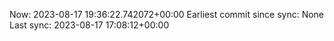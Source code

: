 Now: 2023-08-17 19:36:22.742072+00:00 Earliest commit since sync: None Last sync: 2023-08-17 17:08:12+00:00
